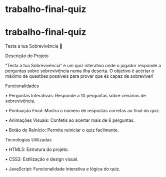 # trabalho-final-quiz
# trabalho-final-quiz
Testa a tua Sobrevivência 🌴



Descrição do Projeto



“Testa a tua Sobrevivência” é um quiz interativo onde o jogador responde a perguntas sobre sobrevivência numa ilha deserta. O objetivo é acertar o máximo de questões possíveis para provar que és capaz de sobreviver!



Funcionalidades

• Perguntas Interativas: Responde a 10 perguntas sobre cenários de sobrevivência.

• Pontuação Final: Mostra o número de respostas corretas ao final do quiz.

• Animações Visuais: Confetis ao acertar mais de 6 perguntas.

• Botão de Reinício: Permite reiniciar o quiz facilmente.



Tecnologias Utilizadas

• HTML5: Estrutura do projeto.

• CSS3: Estilização e design visual.

• JavaScript: Funcionalidade interativa e lógica do quiz.
